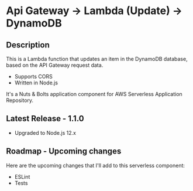 
# Api Gateway -> Lambda (Update) -> DynamoDB

## Description

This is a Lambda function that updates an item in the DynamoDB database, based on the API Gateway request data.

- Supports CORS
- Written in Node.js

It's a Nuts & Bolts application component for AWS Serverless Application Repository.

## Latest Release - 1.1.0

- Upgraded to Node.js 12.x

## Roadmap - Upcoming changes

Here are the upcoming changes that I'll add to this serverless component:

- ESLint
- Tests
